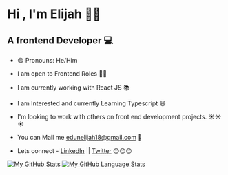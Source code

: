 <!--
**Elijah699/Elijah699** is a ✨ _special_ ✨ repository because its `README.md` (this file) appears on your GitHub profile.

Here are some ideas to get you started:

- 🔭 I’m currently working on ...
- 🌱 I’m currently learning ...
- 👯 I’m looking to collaborate on ...
- 🤔 I’m looking for help with ...
- 💬 Ask me about ...
- 📫 How to reach me: ...
- 
- ⚡ Fun fact: ...
-->

# Hi , I'm Elijah 👋👋

## A frontend Developer 💻 

* 😄 Pronouns: He/Him

* I am open to Frontend Roles 👐👐

* I am currently working with React JS 	📚 

* I am Interested and currently Learning Typescript 😃

* I'm looking to work with others on front end development projects. ☀️☀️☀️

* You can Mail me [edunelijah18@gmail.com](edunelijah18@gmail.com) 📧 

* Lets connect - [LinkedIn](https://www.linkedin.com/in/elijah-edun-3850081a3/) || [Twitter](https://twitter.com/devCreed) 😊😊😊

[![My GitHub Stats](https://github-readme-stats.vercel.app/api/?username=Elijah699&count_private=true&theme=tokyonight&showicons=true)]()
[![My GitHub Language Stats](https://github-readme-stats.vercel.app/api/top-langs/?username=Elijah699&langs_count=5&theme=tokyonight)]()
